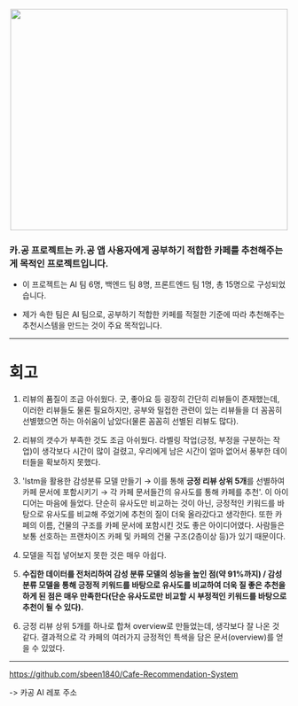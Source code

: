 <p align="center">
  <img src="https://user-images.githubusercontent.com/108641325/200557716-7e8d78a2-d465-4304-9ae7-e0e2afd73e68.png" width="500" height=400"> 
</p>



### 카.공 프로젝트는 카.공 앱 사용자에게 공부하기 적합한 카페를 추천해주는게 목적인 프로젝트입니다.

- 이 프로젝트는 AI 팀 6명, 백엔드 팀 8명, 프론트엔드 팀 1명, 총 15명으로 구성되었습니다.

- 제가 속한 팀은 AI 팀으로, 공부하기 적합한 카페를 적절한 기준에 따라 추천해주는 추천시스템을 만드는 것이 주요 목적입니다.

---

# 회고

1)  리뷰의 품질이 조금 아쉬웠다. 굿, 좋아요 등 굉장히 간단히 리뷰들이 존재했는데, 이러한 리뷰들도 물론 필요하지만, 공부와 밀접한 관련이 있는 리뷰들을 더 꼼꼼히 선별했으면 하는 아쉬움이 남았다(물론 꼼꼼히 선별된 리뷰도 많다).  

2) 리뷰의 갯수가 부족한 것도 조금 아쉬웠다. 라벨링 작업(긍정, 부정을 구분하는 작업)이 생각보다 시간이 많이 걸렸고, 우리에게 남은 시간이 얼마 없어서 풍부한 데이터들을 확보하지 못했다.

3) 'lstm을 활용한 감성분류 모델 만들기 → 이를 통해 **긍정 리뷰 상위 5개**를 선별하여 카페 문서에 포함시키기 → 각 카페 문서들간의 유사도를 통해 카페를 추천'. 
 이 아이디어는 마음에 들었다. 단순히 유사도만 비교하는 것이 아닌, 긍정적인 키워드를 바탕으로 유사도를 비교해 주었기에 추천의 질이 더욱 올라갔다고 생각한다.
또한 카페의 이름, 건물의 구조를 카페 문서에 포함시킨 것도 좋은 아이디어였다. 사람들은 보통 선호하는 프랜차이즈 카페 및 카페의 건물 구조(2층이상 등)가 있기 때문이다. 

4) 모델을 직접 넣어보지 못한 것은 매우 아쉽다. 

5) **수집한 데이터를 전처리하여 감성 분류 모델의 성능을 높인 점(약 91%까지) / 감성 분류 모델을 통해 긍정적 키워드를 바탕으로 유사도를 비교하여 더욱 질 좋은 추천을 하게 된 점은 매우 만족한다(단순 유사도로만 비교할 시 부정적인 키워드를 바탕으로 추천이 될 수 있다).**   

6) 긍정 리뷰 상위 5개를 하나로 합쳐 overview로 만들었는데, 생각보다 잘 나온 것 같다. 결과적으로 각 카페의 여러가지 긍정적인 특색을 담은 문서(overview)를 얻을 수 있었다.

---

https://github.com/sbeen1840/Cafe-Recommendation-System 

-> 카공 AI 레포 주소
